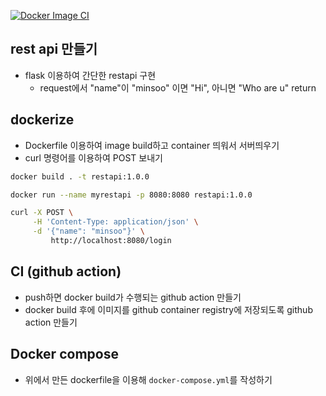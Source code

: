 [![Docker Image CI](https://github.com/minsoo9506/mrx-on-boarding/actions/workflows/docker-image.yml/badge.svg)](https://github.com/minsoo9506/mrx-on-boarding/actions/workflows/docker-image.yml)

## rest api 만들기
- flask 이용하여 간단한 restapi 구현
    - request에서 "name"이 "minsoo" 이면 "Hi", 아니면 "Who are u" return

## dockerize
- Dockerfile 이용하여 image build하고 container 띄워서 서버띄우기
- curl 명령어를 이용하여 POST 보내기

```bash
docker build . -t restapi:1.0.0

docker run --name myrestapi -p 8080:8080 restapi:1.0.0

curl -X POST \
     -H 'Content-Type: application/json' \
     -d '{"name": "minsoo"}' \
         http://localhost:8080/login
```

## CI (github action)
- push하면 docker build가 수행되는 github action 만들기
- docker build 후에 이미지를 github container registry에 저장되도록 github action 만들기

## Docker compose
- 위에서 만든 dockerfile을 이용해 `docker-compose.yml`를 작성하기